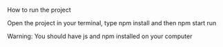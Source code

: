 How to run the project

Open the project in your terminal, type npm install and then npm start run

Warning: You should have js and npm installed on your computer